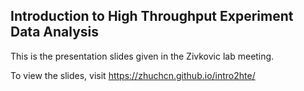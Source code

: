 ## Introduction to High Throughput Experiment Data Analysis

This is the presentation slides given in the Zivkovic lab meeting.

To view the slides, visit https://zhuchcn.github.io/intro2hte/